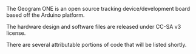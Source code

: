 The Geogram ONE is an open source tracking device/development board based off the Arduino platform.

The hardware design and software files are released under CC-SA v3 license.

There are several attributable portions of code that will be listed shortly.